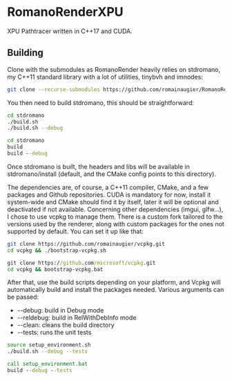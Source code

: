 # RomanoRenderXPU
XPU Pathtracer written in C++17 and CUDA.

## Building

Clone with the submodules as RomanoRender heavily relies on stdromano, my C++11 standard library with a lot of utilities, tinybvh and imnodes:
```bash
git clone --recurse-submodules https://github.com/romainaugier/RomanoRenderXPU.git
```

You then need to build stdromano, this should be straightforward:
```bash
cd stdromano
./build.sh
./build.sh --debug
```

```bat
cd stdromano
build
build --debug
```

Once stdromano is built, the headers and libs will be available in stdromano/install (default, and the CMake config points to this directory).

The dependencies are, of course, a C++11 compiler, CMake, and a few packages and Github repositories. CUDA is mandatory for now, install it system-wide and CMake should find it by itself, later it will be optional and deactivated if not available.
Concerning other dependencies (imgui, glfw...), I chose to use vcpkg to manage them. There is a custom fork tailored to the versions used by the renderer, along with custom packages for the ones not supported by default.
You can set it up like that:
```bash
git clone https://github.com/romainaugier/vcpkg.git
cd vcpkg && ./bootstrap-vcpkg.sh
```

```bat
git clone https://github.com/microsoft/vcpkg.git
cd vcpkg && bootstrap-vcpkg.bat
```

After that, use the build scripts depending on your platform, and Vcpkg will automatically build and install the packages needed. Various arguments can be passed:
- --debug: build in Debug mode
- --reldebug: build in RelWithDebInfo mode
- --clean: cleans the build directory
- --tests: runs the unit tests

```bash
source setup_environment.sh
./build.sh --debug --tests
```

```bat
call setup_environment.bat
build --debug --tests
```

